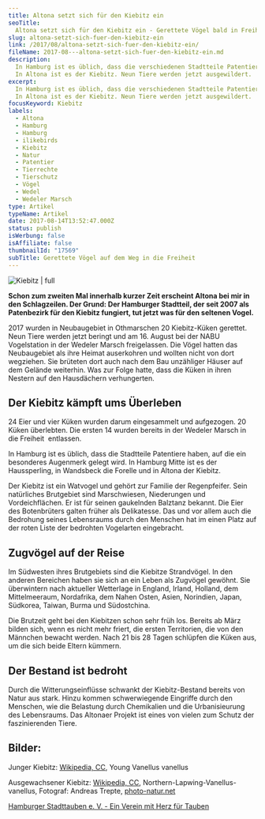 ```yaml
---
title: Altona setzt sich für den Kiebitz ein
seoTitle:
  Altona setzt sich für den Kiebitz ein - Gerettete Vögel bald in Freiheit
slug: altona-setzt-sich-fuer-den-kiebitz-ein
link: /2017/08/altona-setzt-sich-fuer-den-kiebitz-ein/
fileName: 2017-08---altona-setzt-sich-fuer-den-kiebitz-ein.md
description:
  In Hamburg ist es üblich, dass die verschiedenen Stadtteile Patentiere haben.
  In Altona ist es der Kiebitz. Neun Tiere werden jetzt ausgewildert.
excerpt:
  In Hamburg ist es üblich, dass die verschiedenen Stadtteile Patentiere haben.
  In Altona ist es der Kiebitz. Neun Tiere werden jetzt ausgewildert.
focusKeyword: Kiebitz
labels:
  - Altona
  - Hamburg
  - Hamburg
  - ilikebirds
  - Kiebitz
  - Natur
  - Patentier
  - Tierrechte
  - Tierschutz
  - Vögel
  - Wedel
  - Wedeler Marsch
type: Artikel
typeName: Artikel
date: 2017-08-14T13:52:47.000Z
status: publish
isWerbung: false
isAffiliate: false
thumbnailId: "17569"
subTitle: Gerettete Vögel auf dem Weg in die Freiheit
---
```


![Kiebitz | full](http://cardamonchai.com/wp-content/uploads/2017/08/1024px-Young_Vanellus_vanellus-960x720.jpg)

<strong>Schon zum zweiten Mal innerhalb kurzer Zeit erscheint Altona bei mir in
den Schlagzeilen. Der Grund: Der Hamburger Stadtteil, der seit 2007 als
Patenbezirk für den Kiebitz fungiert, tut jetzt was für den seltenen
Vogel.</strong>

2017 wurden in Neubaugebiet in Othmarschen 20 Kiebitz-Küken gerettet. Neun Tiere
werden jetzt beringt und am 16. August bei der NABU Vogelstation in der Wedeler
Marsch freigelassen. Die Vögel hatten das Neubaugebiet als ihre Heimat
auserkohren und wollten nicht von dort wegziehen. Sie brüteten dort auch nach
dem Bau unzähliger Häuser auf dem Gelände weiterhin. Was zur Folge hatte, dass
die Küken in ihren Nestern auf den Hausdächern verhungerten.

## Der Kiebitz kämpft ums Überleben

24 Eier und vier Küken wurden darum eingesammelt und aufgezogen. 20 Küken
überlebten. Die ersten 14 wurden bereits in der Wedeler Marsch in die Freiheit
 entlassen.

In Hamburg ist es üblich, dass die Stadtteile Patentiere haben, auf die ein
besonderes Augenmerk gelegt wird. In Hamburg Mitte ist es der Haussperling, in
Wandsbeck die Forelle und in Altona der Kiebitz.

Der Kiebitz ist ein Watvogel und gehört zur Familie der Regenpfeifer. Sein
natürliches Brutgebiet sind Marschwiesen, Niederungen und Vordeichflächen. Er
ist für seinen gaukelnden Balztanz bekannt. Die Eier des Botenbrüters galten
früher als Delikatesse. Das und vor allem auch die Bedrohung seines Lebensraums
durch den Menschen hat im einen Platz auf der roten Liste der bedrohten
Vogelarten eingebracht.

## Zugvögel auf der Reise

Im Südwesten ihres Brutgebiets sind die Kiebitze Strandvögel. In den anderen
Bereichen haben sie sich an ein Leben als Zugvögel gewöhnt. Sie überwintern nach
aktueller Wetterlage in England, Irland, Holland, dem Mittelmeeraum, Nordafrika,
dem Nahen Osten, Asien, Norindien, Japan, Südkorea, Taiwan, Burma und
Südostchina.

Die Brutzeit geht bei den Kiebitzen schon sehr früh los. Bereits ab März bilden
sich, wenn es nicht mehr friert, die ersten Territorien, die von den Männchen
bewacht werden. Nach 21 bis 28 Tagen schlüpfen die Küken aus, um die sich beide
Eltern kümmern.

## Der Bestand ist bedroht

Durch die Witterungseinflüsse schwankt der Kiebitz-Bestand bereits von Natur aus
stark. Hinzu kommen schwerwiegende Eingriffe durch den Menschen, wie die
Belastung durch Chemikalien und die Urbanisieurung des Lebensraums. Das Altonaer
Projekt ist eines von vielen zum Schutz der faszinierenden Tiere.

## Bilder:

Junger Kiebitz:
<a href="https://commons.wikimedia.org/wiki/File:Young_Vanellus_vanellus.jpg" target="_blank" rel="noopener">Wikipedia,
CC</a>, Young Vanellus vanellus

Ausgewachsener Kiebitz:
<a href="https://commons.wikimedia.org/wiki/File:Northern-Lapwing-Vanellus-vanellus.jpg" target="_blank" rel="noopener">Wikipedia,
CC</a>, Northern-Lapwing-Vanellus-vanellus, Fotograf: Andreas
Trepte, <a href="https://www.photo-natur.net/" target="_blank" rel="noopener">photo-natur.net</a>

<a href="http://cardamonchai.com/2016/05/hamburger-stadttauben-e-v/">Hamburger
Stadttauben e. V. - Ein Verein mit Herz für Tauben</a>
